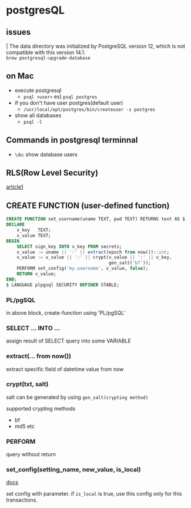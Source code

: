 # postgresQL

## issues

| The data directory was initialized by PostgreSQL version 12, which is not compatible with this version 14.1.  
`brew postgresql-upgrade-database`

## on Mac

- execute postgresql
  - `psql <user>` ex) `psql postgres`
- if you don't have user postgres(default user)
  - `/usr/local/opt/postgres/bin/createuser -s postgres`
- show all databases
  - `psql -l`

## Commands in postgresql terminnal

- `\du`: show database users

## RLS(Row Level Security)

[article1](https://www.2ndquadrant.com/en/blog/application-users-vs-row-level-security/)

## CREATE FUNCTION (user-defined function)

```sql
CREATE FUNCTION set_username(uname TEXT, pwd TEXT) RETURNS text AS $
DECLARE
    v_key   TEXT;
    v_value TEXT;
BEGIN
    SELECT sign_key INTO v_key FROM secrets;
    v_value := uname || ':' || extract(epoch from now())::int;
    v_value := v_value || ':' || crypt(v_value || ':' || v_key,
                                       gen_salt('bf'));
    PERFORM set_config('my.username', v_value, false);
    RETURN v_value;
END;
$ LANGUAGE plpgsql SECURITY DEFINER STABLE;
```

### PL/pgSQL

in above block, create-function using 'PL/pgSQL'
### SELECT ... INTO ...

assign result of SELECT query into some VARIABLE

### extract(... from now())

extract specific field of datetime value from now

### crypt(txt, salt)

salt can be generated by using `gen_salt(crypting method)`  

supported crypting methods

- bf
- md5
etc

### PERFORM

query without return

### set_config(setting_name, new_value, is_local)

[docs](https://www.postgresql.org/docs/9.3/functions-admin.html#FUNCTIONS-ADMIN-SET-TABLE)

set config with parameter.
if `is_local` is true, use this config only for this transactions.
